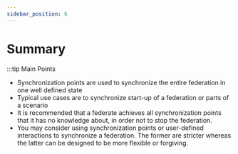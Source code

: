 ```yaml
---
sidebar_position: 6
---
```


# Summary

:::tip Main Points

- Synchronization points are used to synchronize the entire federation in one well defined state
- Typical use cases are to synchronize start-up of a federation or parts of a scenario
- It is recommended that a federate achieves all synchronization points that it has no knowledge about, in order not to stop the federation.
- You may consider using synchronization points or user-defined interactions to synchronize a federation. The former are stricter whereas the latter can be designed to be more flexible or forgiving.
